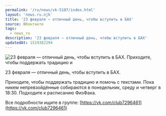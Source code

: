 ```yaml
---
permalink: '/ru/news/vk-5107/index.html'
layout: 'news.ru.njk'
title: '23 февраля — отличный день, чтобы вступить в БАХ'
source: ВКонтакте
tags:
  - news_ru
description: '23 февраля — отличный день, чтобы вступить в БАХ'
updatedAt: 1519382294
---
```

![23 февраля — отличный день, чтобы вступить в БАХ. Приходите, чтобы поддержать традицию и](https://sun9-68.userapi.com/impf/h-g2WaomaD7gvRPYraqbpzMM6WsoZzX6whPMMQ/RRIB5ZmyKSA.jpg?size=1280x782&quality=96&sign=9f3703eb40101103b60a4f7ea81e4d09&c_uniq_tag=wx3BHQNfE3Rc-WPUCygFHzhiJp0FyDYJFJXLimfGo-8&type=album)

23 февраля — отличный день, чтобы вступить в БАХ.

Приходите, чтобы поддержать традицию и помочь с текстами. Пока никем непревзойдённые собираются в понедельник, среду и четверг в 18:30. Подходите к расписанию ФизФака.

Все подробности ищите в группе: [https://vk.com/club7296461](https://vk.com/club7296461)
